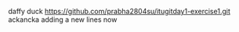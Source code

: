 daffy duck
https://github.com/prabha2804su/itugitday1-exercise1.git
ackancka
adding a new lines now
